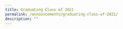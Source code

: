 ```yaml
---
title: Graduating Class of 2021
permalink: /announcements/graduating-class-of-2021/
description: ""
---
```


